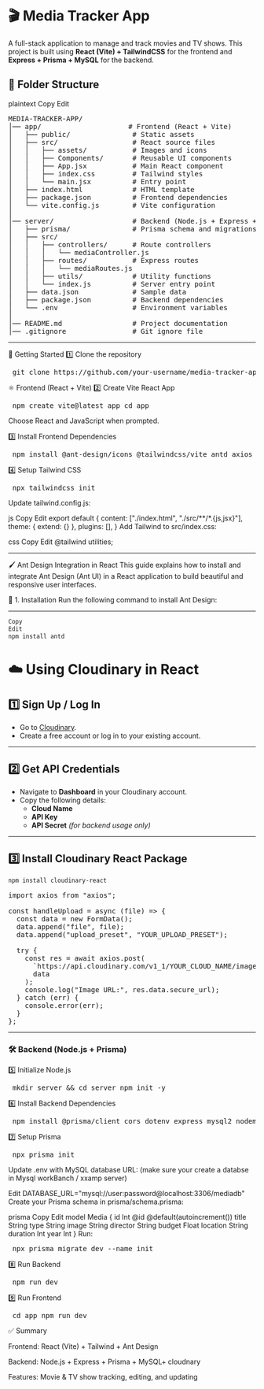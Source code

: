 <h1>🎬 Media Tracker App</h1>

A full-stack application to manage and track movies and TV shows.
This project is built using <b>React (Vite) + TailwindCSS</b> for the frontend and<b> Express + Prisma + MySQL</b> for the backend.


<h2>📂 Folder Structure</h2>
plaintext
Copy
Edit
<pre>
MEDIA-TRACKER-APP/
│── app/                     # Frontend (React + Vite)
│   ├── public/               # Static assets
│   ├── src/                  # React source files
│   │   ├── assets/           # Images and icons
│   │   ├── Components/       # Reusable UI components
│   │   ├── App.jsx           # Main React component
│   │   ├── index.css         # Tailwind styles
│   │   └── main.jsx          # Entry point
│   ├── index.html            # HTML template
│   ├── package.json          # Frontend dependencies
│   └── vite.config.js        # Vite configuration
│
│── server/                   # Backend (Node.js + Express + Prisma)
│   ├── prisma/               # Prisma schema and migrations
│   ├── src/
│   │   ├── controllers/      # Route controllers
│   │   │   └── mediaController.js
│   │   ├── routes/           # Express routes
│   │   │   └── mediaRoutes.js
│   │   ├── utils/            # Utility functions
│   │   └── index.js          # Server entry point
│   ├── data.json             # Sample data
│   ├── package.json          # Backend dependencies
│   └── .env                  # Environment variables
│
│── README.md                 # Project documentation
│── .gitignore                # Git ignore file
</pre>

<hr>

🚀 Getting Started
1️⃣ Clone the repository
<pre> git clone https://github.com/your-username/media-tracker-app.git cd media-tracker-app </pre>
⚛️ Frontend (React + Vite)
2️⃣ Create Vite React App
<pre> npm create vite@latest app cd app </pre>
Choose React and JavaScript when prompted.

3️⃣ Install Frontend Dependencies
<pre> npm install @ant-design/icons @tailwindcss/vite antd axios react react-dom react-hot-toast react-router-dom tailwindcss </pre>
4️⃣ Setup Tailwind CSS
<pre> npx tailwindcss init </pre>
Update tailwind.config.js:

js
Copy
Edit
export default {
  content: ["./index.html", "./src/**/*.{js,jsx}"],
  theme: { extend: {} },
  plugins: [],
}
Add Tailwind to src/index.css:

css
Copy
Edit
@tailwind utilities;
<hr>
🖌️ Ant Design Integration in React
This guide explains how to install and integrate Ant Design (Ant UI) in a React application to build beautiful and responsive user interfaces.

🚀 1. Installation
Run the following command to install Ant Design:
<hr>

```bash
Copy
Edit
npm install antd

```
# ☁️ Using Cloudinary in React  

## 1️⃣ Sign Up / Log In  
- Go to [Cloudinary](https://cloudinary.com/).  
- Create a free account or log in to your existing account.  

---

## 2️⃣ Get API Credentials  
- Navigate to **Dashboard** in your Cloudinary account.  
- Copy the following details:  
  - **Cloud Name**  
  - **API Key**  
  - **API Secret** *(for backend usage only)*  

---

## 3️⃣ Install Cloudinary React Package  

```bash
npm install cloudinary-react
```

<pre>
import axios from "axios";

const handleUpload = async (file) => {
  const data = new FormData();
  data.append("file", file);
  data.append("upload_preset", "YOUR_UPLOAD_PRESET");

  try {
    const res = await axios.post(
      `https://api.cloudinary.com/v1_1/YOUR_CLOUD_NAME/image/upload`,
      data
    );
    console.log("Image URL:", res.data.secure_url);
  } catch (err) {
    console.error(err);
  }
};
</pre>

<hr>
<h3>🛠️ Backend (Node.js + Prisma)</h3>
5️⃣ Initialize Node.js
<pre> mkdir server && cd server npm init -y </pre>
6️⃣ Install Backend Dependencies
<pre> npm install @prisma/client cors dotenv express mysql2 nodemon npm install prisma --save-dev </pre>
7️⃣ Setup Prisma
<pre> npx prisma init </pre>

Update .env with MySQL database URL:
(make sure your create a databse in Mysql workBanch / xxamp server)

Edit
DATABASE_URL="mysql://user:password@localhost:3306/mediadb"
Create your Prisma schema in prisma/schema.prisma:

prisma
Copy
Edit
model Media {
  id       Int     @id @default(autoincrement())
  title    String
  type     String
  image    String
  director String
  budget   Float
  location String
  duration Int
  year     Int
}
Run:

<pre> npx prisma migrate dev --name init </pre>
8️⃣ Run Backend
<pre> npm run dev </pre>
9️⃣ Run Frontend
<pre> cd app npm run dev </pre>

✅ Summary


Frontend: React (Vite) + Tailwind + Ant Design

Backend: Node.js + Express + Prisma + MySQL+ cloudnary

Features: Movie & TV show tracking, editing, and updating
